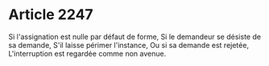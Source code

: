 # Article 2247

Si l'assignation est nulle par défaut de forme,   Si le demandeur se désiste de sa demande,   S'il laisse périmer l'instance,   Ou si sa demande est rejetée,   L'interruption est regardée comme non avenue.
